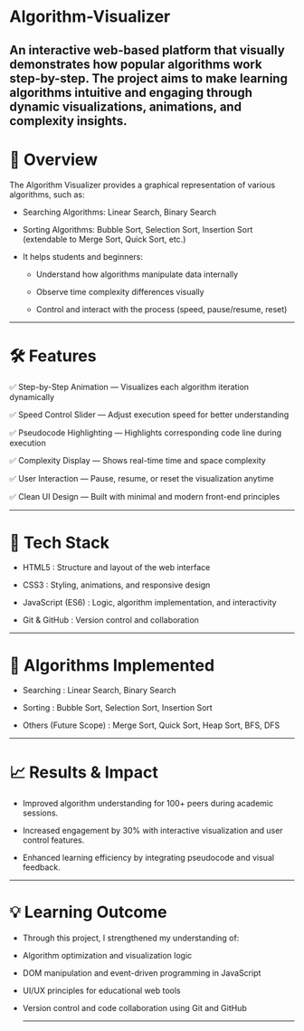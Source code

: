 # Algorithm-Visualizer

An interactive web-based platform that visually demonstrates how popular algorithms work step-by-step.
The project aims to make learning algorithms intuitive and engaging through dynamic visualizations, animations, and complexity insights.
---
# 🚀 Overview
The Algorithm Visualizer provides a graphical representation of various algorithms, such as:

- Searching Algorithms: Linear Search, Binary Search
 
- Sorting Algorithms: Bubble Sort, Selection Sort, Insertion Sort (extendable to Merge Sort, Quick Sort, etc.)
  
 - It helps students and beginners:
   
      - Understand how algorithms manipulate data internally

      - Observe time complexity differences visually
 
      - Control and interact with the process (speed, pause/resume, reset)
 
---
# 🛠️ Features

✅ Step-by-Step Animation — Visualizes each algorithm iteration dynamically

✅ Speed Control Slider — Adjust execution speed for better understanding

✅ Pseudocode Highlighting — Highlights corresponding code line during execution

✅ Complexity Display — Shows real-time time and space complexity

✅ User Interaction — Pause, resume, or reset the visualization anytime

✅ Clean UI Design — Built with minimal and modern front-end principles

---
# 🧰 Tech Stack

 - HTML5	: Structure and layout of the web interface
  
 - CSS3 :	Styling, animations, and responsive design
  
 - JavaScript (ES6) :	Logic, algorithm implementation, and interactivity
  
 - Git & GitHub :	Version control and collaboration

  ---
# 🧩 Algorithms Implemented
 
  - Searching :	Linear Search, Binary Search
 
  - Sorting : 	Bubble Sort, Selection Sort, Insertion Sort

 - Others (Future Scope) :	Merge Sort, Quick Sort, Heap Sort, BFS, DFS

 ---
 # 📈 Results & Impact

  - Improved algorithm understanding for 100+ peers during academic sessions.

  - Increased engagement by 30% with interactive visualization and user control features.

  - Enhanced learning efficiency by integrating pseudocode and visual feedback.

---
# 💡 Learning Outcome

 - Through this project, I strengthened my understanding of:

 - Algorithm optimization and visualization logic

 - DOM manipulation and event-driven programming in JavaScript

 - UI/UX principles for educational web tools

 - Version control and code collaboration using Git and GitHub

   ---


